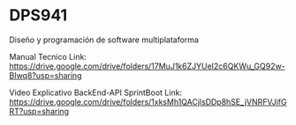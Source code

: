 # DPS941
Diseño y programación de software multiplataforma

Manual Tecnico 
Link: https://drive.google.com/drive/folders/17MuJ1k6ZJYUeI2c6QKWu_GQ92w-BIwq8?usp=sharing

Video Explicativo BackEnd-API SprintBoot
Link: https://drive.google.com/drive/folders/1xksMh1QACjlsDDp8hSE_jVNRFVJifGRT?usp=sharing
